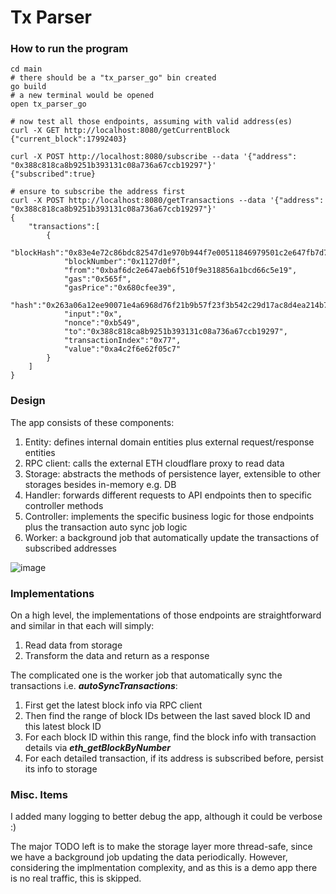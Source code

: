 # Tx Parser

### How to run the program
```
cd main
# there should be a "tx_parser_go" bin created
go build
# a new terminal would be opened
open tx_parser_go

# now test all those endpoints, assuming with valid address(es)
curl -X GET http://localhost:8080/getCurrentBlock
{"current_block":17992403}

curl -X POST http://localhost:8080/subscribe --data '{"address": "0x388c818ca8b9251b393131c08a736a67ccb19297"}' 
{"subscribed":true}

# ensure to subscribe the address first
curl -X POST http://localhost:8080/getTransactions --data '{"address": "0x388c818ca8b9251b393131c08a736a67ccb19297"}'
{
    "transactions":[
        {
            "blockHash":"0x83e4e72c86bdc82547d1e970b944f7e00511846979501c2e647fb7d760450a70",
            "blockNumber":"0x1127d0f",
            "from":"0xbaf6dc2e647aeb6f510f9e318856a1bcd66c5e19",
            "gas":"0x565f",
            "gasPrice":"0x680cfee39",
            "hash":"0x263a06a12ee90071e4a6968d76f21b9b57f23f3b542c29d17ac8d4ea214b7e91",
            "input":"0x",
            "nonce":"0xb549",
            "to":"0x388c818ca8b9251b393131c08a736a67ccb19297",
            "transactionIndex":"0x77",
            "value":"0xa4c2f6e62f05c7"
        }
    ]
}
```

### Design
The app consists of these components:
1. Entity: defines internal domain entities plus external request/response entities
2. RPC client: calls the external ETH cloudflare proxy to read data
3. Storage: abstracts the methods of persistence layer, extensible to other storages besides in-memory e.g. DB
4. Handler: forwards different requests to API endpoints then to specific controller methods
5. Controller: implements the specific business logic for those endpoints plus the transaction auto sync job logic
6. Worker: a background job that automatically update the transactions of subscribed addresses

![image](https://github.com/LK-Tmac1/tx_parser_go/assets/7871066/6729004a-c8d2-4c8e-832a-fec706d2e095)

### Implementations
On a high level, the implementations of those endpoints are straightforward and similar in that each will simply:
1. Read data from storage
2. Transform the data and return as a response

The complicated one is the worker job that automatically sync the transactions i.e. ***autoSyncTransactions***:
1. First get the latest block info via RPC client
2. Then find the range of block IDs between the last saved block ID and this latest block ID
3. For each block ID within this range, find the block info with transaction details via ***eth_getBlockByNumber***
4. For each detailed transaction, if its address is subscribed before, persist its info to storage

### Misc. Items
I added many logging to better debug the app, although it could be verbose :)

The major TODO left is to make the storage layer more thread-safe, since we have a background job updating the data periodically. However, considering the implmentation complexity, and as this is a demo app there is no real traffic, this is skipped. 
